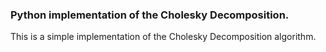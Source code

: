 ### Python implementation of the Cholesky Decomposition.

This is a simple implementation of the Cholesky Decomposition algorithm.